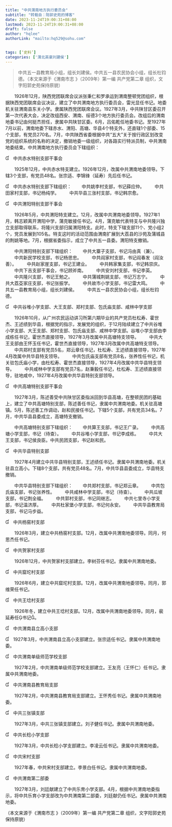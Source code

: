 ```yaml
---
title: "中共渭南地方执行委员会"
subtitle: "转载自：阳郭史苑的博客"
date: 2023-11-24T19:00:31+08:00
lastmod: 2023-11-24T19:00:31+08:00
draft: false
author: "hqlee"
authorLink: "mailto:hq529@sohu.com"


tags: [‘史料’]
categories: ['渭北英豪刘建侯']
---
```


> 中共五一县教育局小组，组长刘建侯。中共五一县农民协会小组，组长杜钧德。（本文来源于《渭南市志 》（2009年）第一编 共产党第二章 组织，文字阳郭史苑保持原貌）


　　1926年12月，陕西党团联席会议派张秉仁和罗承运到渭南整顿党团组织，根据陕西党团联席会议决议，建立了中共渭南地方执行委员会，雷光显任书记。地委机关驻渭南县东关小学。隶属陕西党团联席会议。1927年3月，中共陕甘区委召开第一次代表大会，决定改组西安、渭南、绥德3个地方执行委员会。改组后的渭南地委书记由何挺杰担任，隶属中共陕甘区委。6月，吕佑乾任地委书记。至1927年7月以前，渭南地委下辖赤水、渭阳、高塘、华县4个特支外，还直辖1个部委、15个支部，有党员270名。7月，中共陕西省委根据中共“五大”关于按行政区划改变党的组织系统的名称的决定，撤销地委一级组织，对各路实行特派员制，中共渭南地委结束。中共渭南地方执行委员会下辖组织：


　中共赤水特别支部干事会

　　1925年12月，中共赤水特支建立。1926年12月，改属中共渭南地委领导。下辖3个支部，有党员48名。张宗适、李锦锋（延寿）先后任书记。

　中共赤水特别支部下辖组织：
　　中共姚李村支部，书记薛应仲。
　　中共田家村支部，书记杨纯学。
　　中共华县三涨村支部，书记韩宗愈。


　中共渭阳特别支部干事会

　　1926年5月，中共渭阳特支建立。12月，改属中共渭南地委领导。1927年1月，韩志颖离开渭阳中学，蒲克敏接任书记。4月，蒲克敏代表特支与中共隆兴独立支部取得联系，将隆兴支部归属渭阳特支。此时，特支下辖支部11个、党小组2个，党员发展到105名。特支这时的活动范围由渭南扩展到大荔县的沙苑及蒲城县的荆姚等地。7月，根据省委指示，成立了中共五一县委。渭阳特支撤销。

　　中共渭阳特别支部下辖组织：
　　中共大寨子支部，书记冯由真（兼）。
　　中共新民学校支部，书记杨思忠。
　　中共阎家村支部，书记阎春发（阎汝善）。
　　中共赵家崖支部，书记王建业。
　　中共韩家集支部，书记韩崇庆。
　　中共下吉支部干事会，书记顾斧南。
　　中共安刘村支部，书记李英。
　　中共隆兴支部，书记王勉之。
　　中共蒲城荆姚支部，书记万志宁。
　　中共大荔芟家庄支部，书记张振学。
　　中共故市小学支部，书记雷大鸣。
　　中共五一县教育局小组，组长刘建侯。
　　中共五一县农民协会小组，组长杜钧德。

　中共谷堆小学支部、大王支部、郑村支部、包氏庙支部、咸林中学支部

　　1926年10月，从广州农民运动讲习所第六期毕业的共产党员杜松寿、霍世杰、王述绩到华县，根据党的指示，发展党的组织，于12月陆续建立了中共谷堆小学支部、大王支部、郑村支部、包氏庙支部、咸林中学支部。谷堆小学支部由李成栋任书记，霍世杰直接领导，1927年3月改属中共高塘特支领导。
　　中共大王支部由王怀玉任书记，霍世杰直接领导，1927年3月改属中共高塘特支领导。
　　中共郑村支部有党员5名，郑云章任书记，杜松寿、王述绩直接领导，1927年4月改属中共华县特支领导。
　　中共包氏庙支部有党员8名，张养性任书记，机关驻包氏庙小学，由杜松寿、霍世杰直接领导，1927年4月改属中共华县特支领导。
　　中共咸林中学支部有党员7名，赵秉毅任书记，杜松寿、王述绩直接领导，驻地咸中，1927年4月改属中共华县特别支部领导。

　中共高塘特别支部干事会

　　1927年3月，陈述善受中共陕甘区委指派回到华县高塘，在整顿民团的基础上，建立了中共高塘特别支部，陈述善任书记，隶属中共渭南地委。机关驻高塘镇。5月，陈述善工作调动，赵和民接任书记。下辖5个支部，共有党员34名。7月，中共华县县委成立，高塘特支撤销。

　　中共高塘特别支部下辖组织：
　　中共算王支部，书记王广录。
　　中共高塘小学支部，书记（待查）。
　　中共谷堆小学支部，书记李成栋。
　　中共大王支部，书记侯良臣。中共民团支部，书记赵和民。

　中共华县特别支部

　　1927年4月建立中共华县特别支部，王述绩任书记。隶属中共渭南地委。机关驻县立高小。下辖8个支部，共有党员48名。7月，中共华县县委成立，华县特支撤销。

　　中共华县特别支部下辖组织：
　　中共郑村支部，书记郑云章。
　　中共包氏庙支部，书记张养性。
　　中共咸林中学支部，书记（待查）。
　　中共瓜坡支部，书记荆全福。
　　中共郭村支部，书记同继志。
　　中共七里寺小学支部，书记温济厚。
　　中共杜家堡小学支部，书记何永安。
　　中共华县教育局支部，书记马步益。

　中共杨窑村支部

　　1926年3月，建立中共杨窑村支部。12月，改属中共渭南地委领导。同月，何思杰任书记。

　中共贺家村支部

　　1926年12月，中共贺家村支部建立。李树芬任书记。隶属中共渭南地委。

　中共窟坨村支部

　　1926年6月，建立中共窟坨村支部。12月，改属中共渭南地委领导。同月，郭维荣任书记。

　中共王埝村支部

　　1926年冬，建立中共王埝村支部。12月，改属中共渭南地委领导。同月，裴延寿任书记。

　中共渭南县立高小支部

　1927年3月，中共渭南县立高小支部建立。张宗适任书记。隶属中共渭南地委。

　中共渭南单级师范学校支部

　　1927年2月，中共渭南单级师范学校支部建立。王友亮（王怀仁）任书记。隶属中共渭南地委。

　中共渭南县教育局支部

　　1927年2月，中共渭南县教育局支部建立。王怀秀任书记。隶属中共渭南地委。

　中共三张镇支部

　　1927年3月，中共三张镇支部建立。刘子健任书记。隶属中共渭南地委。

　中共长稔小学支部

　　1927年3月，中共长稔小学支部建立。李凌云任书记。隶属中共渭南地委。

　中共宋村支部

　　1927年春，中共宋村支部建立。李景白任书记。隶属中共渭南地委。

　中共渭南第二部委

　　1927年3月，刘廷献建立了中共乐育小学支部。4月，根据中共渭南地委指示，将中共乐育小学支部改为中共渭南第二部委，刘廷献仍任书记。隶属中共渭南地委。

（本文来源于《渭南市志 》（2009年）第一编 共产党第二章 组织，文字阳郭史苑保持原貌）
 
